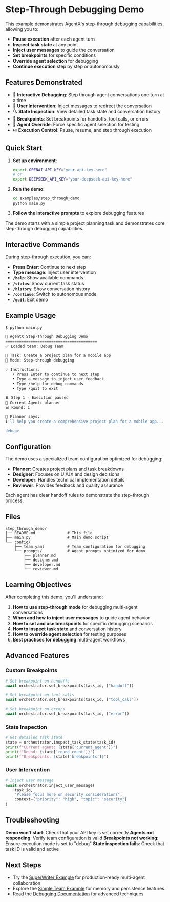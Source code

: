 # Step-Through Debugging Demo

This example demonstrates AgentX's step-through debugging capabilities, allowing you to:

- **Pause execution** after each agent turn
- **Inspect task state** at any point
- **Inject user messages** to guide the conversation
- **Set breakpoints** for specific conditions
- **Override agent selection** for debugging
- **Continue execution** step by step or autonomously

## Features Demonstrated

- 🐛 **Interactive Debugging**: Step through agent conversations one turn at a time
- 💬 **User Intervention**: Inject messages to redirect the conversation
- 🔍 **State Inspection**: View detailed task state and conversation history
- 🔴 **Breakpoints**: Set breakpoints for handoffs, tool calls, or errors
- 🎯 **Agent Override**: Force specific agent selection for testing
- ⏯️ **Execution Control**: Pause, resume, and step through execution

## Quick Start

1. **Set up environment**:

   ```bash
   export OPENAI_API_KEY="your-api-key-here"
   # or
   export DEEPSEEK_API_KEY="your-deepseek-api-key-here"
   ```

2. **Run the demo**:

   ```bash
   cd examples/step_through_demo
   python main.py
   ```

3. **Follow the interactive prompts** to explore debugging features

The demo starts with a simple project planning task and demonstrates core step-through debugging capabilities.

## Interactive Commands

During step-through execution, you can:

- **Press Enter**: Continue to next step
- **Type message**: Inject user intervention
- **`/help`**: Show available commands
- **`/status`**: Show current task status
- **`/history`**: Show conversation history
- **`/continue`**: Switch to autonomous mode
- **`/quit`**: Exit demo

## Example Usage

```bash
$ python main.py

🐛 AgentX Step-Through Debugging Demo
========================================
✅ Loaded team: Debug Team

📝 Task: Create a project plan for a mobile app
🎯 Mode: Step-through debugging

💡 Instructions:
   • Press Enter to continue to next step
   • Type a message to inject user feedback
   • Type /help for debug commands
   • Type /quit to exit

⏸️ Step 1 - Execution paused
👤 Current Agent: planner
📊 Round: 1

💭 Planner says:
I'll help you create a comprehensive project plan for a mobile app...

debug>
```

## Configuration

The demo uses a specialized team configuration optimized for debugging:

- **Planner**: Creates project plans and task breakdowns
- **Designer**: Focuses on UI/UX and design decisions
- **Developer**: Handles technical implementation details
- **Reviewer**: Provides feedback and quality assurance

Each agent has clear handoff rules to demonstrate the step-through process.

## Files

```
step_through_demo/
├── README.md              # This file
├── main.py                # Main demo script
└── config/
    ├── team.yaml          # Team configuration for debugging
    └── prompts/           # Agent prompts optimized for demo
        ├── planner.md
        ├── designer.md
        ├── developer.md
        └── reviewer.md
```

## Learning Objectives

After completing this demo, you'll understand:

1. **How to use step-through mode** for debugging multi-agent conversations
2. **When and how to inject user messages** to guide agent behavior
3. **How to set and use breakpoints** for specific debugging scenarios
4. **How to inspect task state** and conversation history
5. **How to override agent selection** for testing purposes
6. **Best practices for debugging** multi-agent workflows

## Advanced Features

### Custom Breakpoints

```python
# Set breakpoint on handoffs
await orchestrator.set_breakpoints(task_id, ["handoff"])

# Set breakpoint on tool calls
await orchestrator.set_breakpoints(task_id, ["tool_call"])

# Set breakpoint on errors
await orchestrator.set_breakpoints(task_id, ["error"])
```

### State Inspection

```python
# Get detailed task state
state = orchestrator.inspect_task_state(task_id)
print(f"Current agent: {state['current_agent']}")
print(f"Round: {state['round_count']}")
print(f"Breakpoints: {state['breakpoints']}")
```

### User Intervention

```python
# Inject user message
await orchestrator.inject_user_message(
    task_id,
    "Please focus more on security considerations",
    context={"priority": "high", "topic": "security"}
)
```

## Troubleshooting

**Demo won't start**: Check that your API key is set correctly
**Agents not responding**: Verify team configuration is valid
**Breakpoints not working**: Ensure execution mode is set to "debug"
**State inspection fails**: Check that task ID is valid and active

## Next Steps

- Try the [SuperWriter Example](../superwriter/) for production-ready multi-agent collaboration
- Explore the [Simple Team Example](../simple_team/) for memory and persistence features
- Read the [Debugging Documentation](../../docs/debugging.md) for advanced techniques
